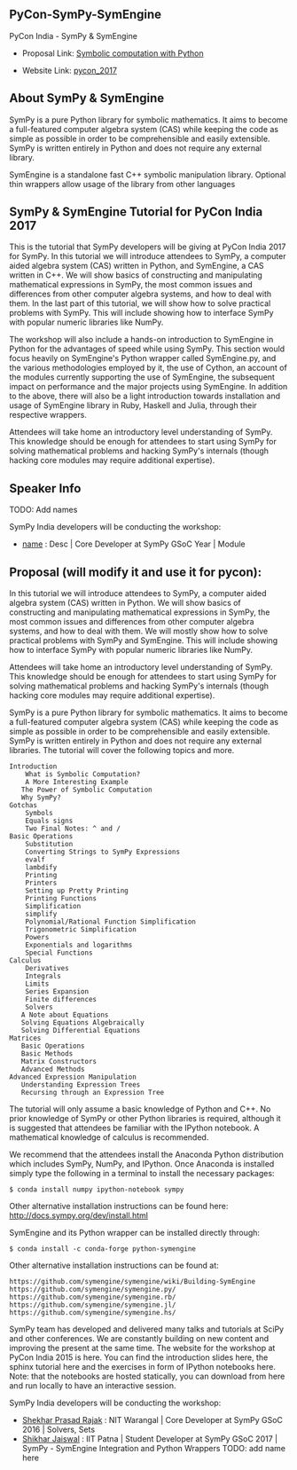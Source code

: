 ## PyCon-SymPy-SymEngine

PyCon India -  SymPy & SymEngine

* Proposal Link: [Symbolic computation with Python](#)

* Website Link: [pycon_2017](https://shekharrajak.github.io/PyCon-SymPy-SymEngine/)

## About SymPy & SymEngine

SymPy is a pure Python library for symbolic mathematics. It aims to become a full-featured computer algebra system (CAS) while keeping the code as simple as possible in order to be comprehensible and easily extensible. SymPy is written entirely in Python and does not require any external library.

SymEngine is a standalone fast C++ symbolic manipulation library. Optional thin wrappers allow usage of the library from other languages

## SymPy & SymEngine Tutorial for PyCon India 2017

This is the tutorial that SymPy developers will be giving at PyCon India 2017 for SymPy.
In this tutorial we will introduce attendees to SymPy, a computer aided algebra system (CAS) written in Python, and SymEngine, a CAS written in C++. We will show basics of constructing and manipulating mathematical expressions in SymPy, the most common issues and differences from other computer algebra systems, and how to deal with them. In the last part of this tutorial, we will show how to solve practical problems with SymPy. This will include showing how to interface SymPy with popular numeric libraries like NumPy.

The workshop will also include a hands-on introduction to SymEngine in Python for the advantages of speed while using SymPy. This section would focus heavily on SymEngine's Python wrapper called SymEngine.py, and the various methodologies employed by it, the use of Cython, an account of the modules currently supporting the use of SymEngine, the subsequent impact on performance and the major projects using SymEngine. In addition to the above, there will also be a light introduction towards installation and usage of SymEngine library in Ruby, Haskell and Julia, through their respective wrappers.

Attendees will take home an introductory level understanding of SymPy. This knowledge should be enough for attendees to start using SymPy for solving mathematical problems and hacking SymPy's internals (though hacking core modules may require additional expertise).


## Speaker Info

TODO: Add names

SymPy India developers will be conducting the workshop:

* [name](https://github.com/name) : Desc | Core Developer at SymPy GSoC Year | Module


## Proposal (will modify it and use it for pycon): 

In this tutorial we will introduce attendees to SymPy, a computer aided algebra system (CAS) written in Python. We will show basics of constructing and manipulating mathematical expressions in SymPy, the most common issues and differences from other computer algebra systems, and how to deal with them. We will mostly show how to solve practical problems with SymPy and SymEngine. This will include showing how to interface SymPy with popular numeric libraries like NumPy.

Attendees will take home an introductory level understanding of SymPy. This knowledge should be enough for attendees to start using SymPy for solving mathematical problems and hacking SymPy's internals (though hacking core modules may require additional expertise).

SymPy is a pure Python library for symbolic mathematics. It aims to become a full-featured computer algebra system (CAS) while keeping the code as simple as possible in order to be comprehensible and easily extensible. SymPy is written entirely in Python and does not require any external libraries. The tutorial will cover the following topics and more.


    Introduction
        What is Symbolic Computation?
        A More Interesting Example
       The Power of Symbolic Computation
       Why SymPy?
    Gotchas
        Symbols
        Equals signs
        Two Final Notes: ^ and /
    Basic Operations
        Substitution
        Converting Strings to SymPy Expressions
        evalf
        lambdify
        Printing
        Printers
        Setting up Pretty Printing
        Printing Functions
        Simplification
        simplify
        Polynomial/Rational Function Simplification
        Trigonometric Simplification
        Powers
        Exponentials and logarithms
        Special Functions
    Calculus
        Derivatives
        Integrals
        Limits
        Series Expansion
        Finite differences
        Solvers
       A Note about Equations
       Solving Equations Algebraically
       Solving Differential Equations
    Matrices
       Basic Operations
       Basic Methods
       Matrix Constructors
       Advanced Methods
    Advanced Expression Manipulation
       Understanding Expression Trees
       Recursing through an Expression Tree


The tutorial will only assume a basic knowledge of Python and C++. No prior knowledge of SymPy or other Python libraries is required, although it is suggested that attendees be familiar with the IPython notebook. A mathematical knowledge of calculus is recommended.

We recommend that the attendees install the Anaconda Python distribution which includes SymPy, NumPy, and IPython. Once Anaconda is installed simply type the following in a terminal to install the necessary packages:

`$ conda install numpy ipython-notebook sympy`

Other alternative installation instructions can be found here: http://docs.sympy.org/dev/install.html

SymEngine and its Python wrapper can be installed directly through:

`$ conda install -c conda-forge python-symengine`

Other alternative installation instructions can be found at:

`https://github.com/symengine/symengine/wiki/Building-SymEngine`
`https://github.com/symengine/symengine.py/`
`https://github.com/symengine/symengine.rb/`
`https://github.com/symengine/symengine.jl/`
`https://github.com/symengine/symengine.hs/`

SymPy team has developed and delivered many talks and tutorials at SciPy and other conferences. 
We are constantly building on new content and improving the present at the same time. 
The website for the workshop at PyCon India 2015 is here. 
You can find the introduction slides here, the sphinx tutorial here and the exercises in form of IPython notebooks here. 
Note: that the notebooks are hosted statically, you can download from here and run locally to have an interactive session.

SymPy India developers will be conducting the workshop: 

* [Shekhar Prasad Rajak](https://github.com/Shekharrajak) : NIT Warangal | Core Developer at SymPy GSoC 2016 | Solvers, Sets
* [Shikhar Jaiswal](https://github.com/ShikharJ) : IIT Patna | Student Developer at SymPy GSoC 2017 | SymPy - SymEngine Integration and Python Wrappers
TODO: add name here
